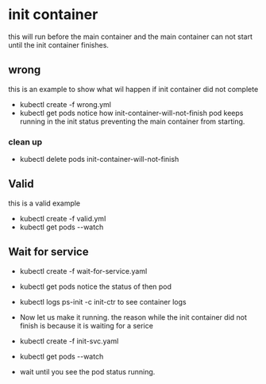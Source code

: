 # init container
this will run before the main container and the main container can not start until the init container finishes.


## wrong
this is an example to show what wil happen if init container did not complete
- kubectl create -f wrong.yml
- kubectl get pods
notice how init-container-will-not-finish pod keeps running in the init status preventing the main container from starting.

### clean up
- kubectl delete pods init-container-will-not-finish

## Valid
this is a valid example
- kubectl create -f valid.yml
- kubectl get pods --watch

## Wait for service
- kubectl create -f wait-for-service.yaml
- kubectl get pods   notice the status of then pod
- kubectl logs ps-init -c init-ctr  to see container logs

- Now let us make it running. the reason while the init container did not finish is because it is waiting for a serice
- kubectl create -f init-svc.yaml
- kubectl get pods --watch
- wait until you see the pod status running.
